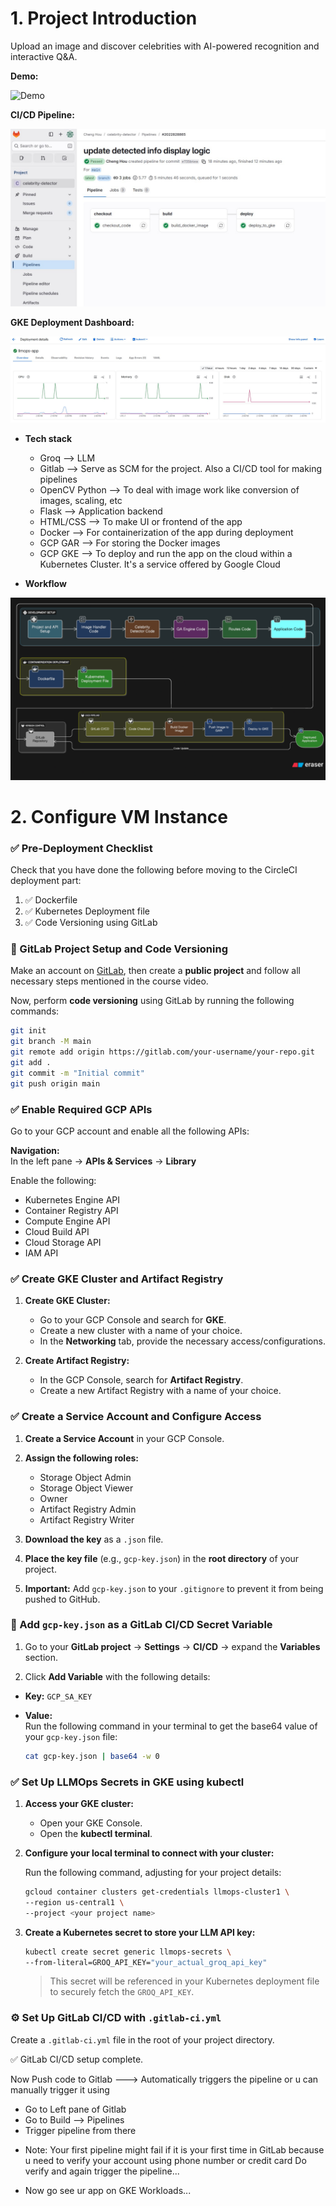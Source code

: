 # 1. Project Introduction
Upload an image and discover celebrities with AI-powered recognition and interactive Q&A.

**Demo:**

![Demo](images/app.gif)

**CI/CD Pipeline:**

![CD/CD](images/CI-CD.jpg)

**GKE Deployment Dashboard:**

![Deployment](images/deployment.jpg)

- **Tech stack**

    - Groq --> LLM
    - Gitlab --> Serve as SCM for the project. Also a CI/CD tool for making pipelines
    - OpenCV Python --> To deal with image work like conversion of images, scaling, etc
    - Flask --> Application backend
    - HTML/CSS --> To make UI or frontend of the app
    - Docker --> For containerization of the app during deployment
    - GCP GAR --> For storing the Docker images
    - GCP GKE --> To deploy and run the app on the cloud within a Kubernetes Cluster. It's a service offered by Google Cloud

- **Workflow**

![alt text](/images/image.png)

# 2. Configure VM Instance

### ✅ Pre-Deployment Checklist

Check that you have done the following before moving to the CircleCI deployment part:

1. ✅ Dockerfile  
2. ✅ Kubernetes Deployment file  
3. ✅ Code Versioning using GitLab

### 🚀 GitLab Project Setup and Code Versioning

Make an account on [GitLab](https://gitlab.com), then create a **public project** and follow all necessary steps mentioned in the course video.

Now, perform **code versioning** using GitLab by running the following commands:

```bash
git init
git branch -M main
git remote add origin https://gitlab.com/your-username/your-repo.git
git add .
git commit -m "Initial commit"
git push origin main

```

### ✅ Enable Required GCP APIs

Go to your GCP account and enable all the following APIs:

**Navigation:**  
In the left pane → **APIs & Services** → **Library**

Enable the following:

- Kubernetes Engine API  
- Container Registry API  
- Compute Engine API  
- Cloud Build API  
- Cloud Storage API  
- IAM API


### ✅ Create GKE Cluster and Artifact Registry

1. **Create GKE Cluster:**
   - Go to your GCP Console and search for **GKE**.
   - Create a new cluster with a name of your choice.
   - In the **Networking** tab, provide the necessary access/configurations.

2. **Create Artifact Registry:**
   - In the GCP Console, search for **Artifact Registry**.
   - Create a new Artifact Registry with a name of your choice.


### ✅ Create a Service Account and Configure Access

1. **Create a Service Account** in your GCP Console.

2. **Assign the following roles:**
   - Storage Object Admin  
   - Storage Object Viewer  
   - Owner  
   - Artifact Registry Admin  
   - Artifact Registry Writer  

3. **Download the key** as a `.json` file.

4. **Place the key file** (e.g., `gcp-key.json`) in the **root directory** of your project.

5. **Important:** Add `gcp-key.json` to your `.gitignore` to prevent it from being pushed to GitHub.


### 🔐 Add `gcp-key.json` as a GitLab CI/CD Secret Variable

1. Go to your **GitLab project** → **Settings** → **CI/CD** → expand the **Variables** section.

2. Click **Add Variable** with the following details:

- **Key:** `GCP_SA_KEY`  
- **Value:**  
  Run the following command in your terminal to get the base64 value of your `gcp-key.json` file:

  ```bash
  cat gcp-key.json | base64 -w 0
  ```

### ✅ Set Up LLMOps Secrets in GKE using kubectl

1. **Access your GKE cluster:**
   - Open your GKE Console.
   - Open the **kubectl terminal**.

2. **Configure your local terminal to connect with your cluster:**

   Run the following command, adjusting for your project details:

   ```bash
   gcloud container clusters get-credentials llmops-cluster1 \
   --region us-central1 \
   --project <your project name>
   ```

3. **Create a Kubernetes secret to store your LLM API key:**

   ```bash
   kubectl create secret generic llmops-secrets \
   --from-literal=GROQ_API_KEY="your_actual_groq_api_key"
   ```

   > This secret will be referenced in your Kubernetes deployment file to securely fetch the `GROQ_API_KEY`.


### ⚙️ Set Up GitLab CI/CD with `.gitlab-ci.yml`

Create a `.gitlab-ci.yml` file in the root of your project directory.

✅ GitLab CI/CD setup complete.

Now Push code to Gitlab ---> Automatically triggers the pipeline or u can manually trigger it using

 - Go to Left pane of Gitlab
 - Go to Build --> Pipelines
 - Trigger pipeline from there

* Note:
Your first pipeline might fail if it is  your first time in GitLab because u need to verify your account using phone number or credit card
Do verify and again trigger the pipeline...

- Now go see ur app on GKE Workloads...